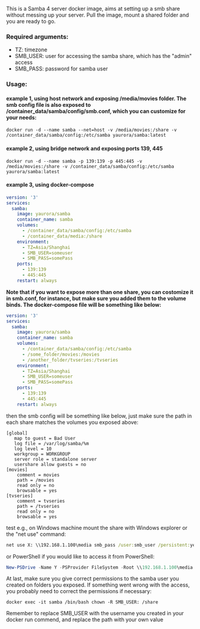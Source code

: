 This is a Samba 4 server docker image, aims at setting up a smb share without messing up your server. Pull the image, mount a shared folder and you are ready to go.

### Required arguments:

* TZ: timezone
* SMB_USER: user for accessing the samba share, which has the "admin" access
* SMB_PASS: password for samba user

### Usage:

#### example 1, using host network and exposing /media/movies folder. The smb config file is also exposed to /container_data/samba/config/smb.conf, which you can customize for your needs:
```shell
docker run -d --name samba --net=host -v /media/movies:/share -v /container_data/samba/config:/etc/samba yaurora/samba:latest
```

#### example 2, using bridge network and exposing ports 139, 445
```shell
docker run -d --name samba -p 139:139 -p 445:445 -v /media/movies:/share -v /container_data/samba/config:/etc/samba yaurora/samba:latest
```
#### example 3, using docker-compose
```yaml
version: '3'
services:
  samba:
    image: yaurora/samba
    container_name: samba
    volumes:
      - /container_data/samba/config:/etc/samba
      - /container_data/media:/share
    environment:
      - TZ=Asia/Shanghai
      - SMB_USER=someuser
      - SMB_PASS=somePass
    ports:
      - 139:139
      - 445:445
    restart: always
```
**Note that if you want to expose more than one share, you can costomize it in smb.conf, for instance, but make sure you added them to the volume binds. The docker-compose file will be something like below:**

```yaml
version: '3'
services:
  samba:
    image: yaurora/samba
    container_name: samba
    volumes:
      - /container_data/samba/config:/etc/samba
      - /some_folder/movies:/movies
      - /another_folder/tvseries:/tvseries
    environment:
      - TZ=Asia/Shanghai
      - SMB_USER=someuser
      - SMB_PASS=somePass
    ports:
      - 139:139
      - 445:445
    restart: always
```
then the smb config will be something like below, just make sure the path in each share matches the volumes you exposed above:
```config
[global]
   map to guest = Bad User
   log file = /var/log/samba/%m
   log level = 10
   workgroup = WORKGROUP
   server role = standalone server
   usershare allow guests = no
[movies]
    comment = movies
    path = /movies
    read only = no
    browsable = yes
[tvseries]
    comment = tvseries
    path = /tvseries
    read only = no
    browsable = yes
```
test
e.g., on Windows machine mount the share with Windows explorer or the "net use" command:
```cmd
net use X: \\192.168.1.100\media smb_pass /user:smb_user /persistent:yes
```
or PowerShell if you would like to access it from PowerShell:
```PowerShell
New-PSDrive -Name Y -PSProvider FileSystem -Root \\192.168.1.100\media -Description "Samba share on 192.168.1.100" -Scope global -Persist -Credential (Get-Credential)
```
At last, make sure you give correct permissions to the samba user you created on folders you exposed. If something went wrong with the access, you probably need to correct the permissions if necessary:

```shell 
docker exec -it samba /bin/bash chown -R SMB_USER: /share
```
Remember to replace SMB_USER with the username you created in your docker run commend, and replace the path with your own value
